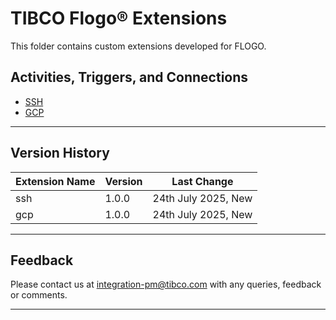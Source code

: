 # **TIBCO Flogo® Extensions**

This folder contains custom extensions developed for FLOGO.

## Activities, Triggers, and Connections

* [SSH](https://github.com/TIBCOSoftware/flogo-enterprise-hub/tree/master/extensions/SSH/README.md)
* [GCP](https://github.com/TIBCOSoftware/flogo-enterprise-hub/tree/master/extensions/gcp/README.md)
----------

## Version History

| Extension Name | Version | Last Change |
|----------------|---------|-------------|
| ssh            | 1.0.0   | 24th July 2025, New
| gcp            | 1.0.0   | 24th July 2025, New

----------
## Feedback ##

Please contact us at [integration-pm@tibco.com](mailto:integration-pm@tibco.com) with any queries, feedback or comments.


----------

